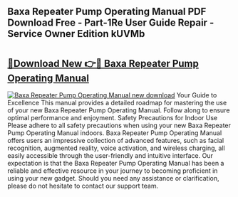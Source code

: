 ## Baxa Repeater Pump Operating Manual PDF Download Free - Part-1Re User Guide Repair - Service Owner Edition kUVMb

# <h2><a href="http://bc78845.oget.top/?id=Baxa+Repeater+Pump+Operating+Manual">🔗Download New 👉🔴 Baxa Repeater Pump Operating Manual</a></h2>

[![Baxa Repeater Pump Operating Manual new download](https://i.imgur.com/5g1atiW.png)](http://bc78845.oget.top/?id=Baxa+Repeater+Pump+Operating+Manual)
Your Guide to Excellence This manual provides a detailed roadmap for mastering the use of your new Baxa Repeater Pump Operating Manual. Follow along to ensure optimal performance and enjoyment. Safety Precautions for Indoor Use Please adhere to all safety precautions when using your new Baxa Repeater Pump Operating Manual indoors. Baxa Repeater Pump Operating Manual offers users an impressive collection of advanced features, such as facial recognition, augmented reality, voice activation, and wireless charging, all easily accessible through the user-friendly and intuitive interface. Our expectation is that the Baxa Repeater Pump Operating Manual has been a reliable and effective resource in your journey to becoming proficient in using your new gadget. Should you need any assistance or clarification, please do not hesitate to contact our support team.
